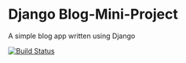 # Django Blog-Mini-Project

A simple blog app written using Django

[![Build Status](https://travis-ci.org/Baal89/django-blog.svg?branch=master)](https://travis-ci.org/Baal89/django-blog)